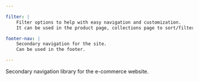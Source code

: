 ```yaml
---

filter: |
    Filter options to help with easy navigation and customization.
    It can be used in the product page, collections page to sort/filter brands, price, etc.,.

footer-nav: |
    Secondary navigation for the site.
    Can be used in the footer.

---
```

Secondary navigation library for the e-commerce website.
